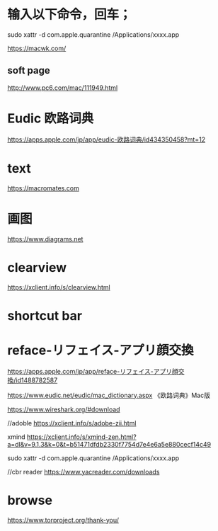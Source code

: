 # 输入以下命令，回车；
sudo xattr -d com.apple.quarantine /Applications/xxxx.app


https://macwk.com/

## soft page
http://www.pc6.com/mac/111949.html


# Eudic 欧路词‪典
https://apps.apple.com/jp/app/eudic-欧路词典/id434350458?mt=12

# text
https://macromates.com

# 画图
https://www.diagrams.net

# clearview
https://xclient.info/s/clearview.html

# shortcut bar


# reface-リフェイス-アプリ顔交換
https://apps.apple.com/jp/app/reface-リフェイス-アプリ顔交換/id1488782587

https://www.eudic.net/eudic/mac_dictionary.aspx
《欧路词典》Mac版 

https://www.wireshark.org/#download

//adoble
https://xclient.info/s/adobe-zii.html

xmind
https://xclient.info/s/xmind-zen.html?a=dl&v=9.1.3&k=0&t=b51471dfdb2330f7754d7e4e6a5e880cecf14c49


sudo xattr -d com.apple.quarantine /Applications/xxxx.app

//cbr reader
https://www.yacreader.com/downloads

# browse
https://www.torproject.org/thank-you/
